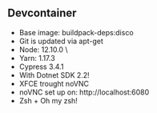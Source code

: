 ## Devcontainer

- Base image: buildpack-deps:disco
- Git is updated via apt-get
- Node: 12.10.0 \
- Yarn: 1.17.3
- Cypress 3.4.1
- With Dotnet SDK 2.2!
- XFCE trought noVNC
- noVNC set up on: http://localhost:6080
- Zsh + Oh my zsh!
